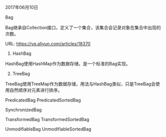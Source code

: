 2017年06月10日

Bag

Bag继承自Collection接口，定义了一个集合，该集合会记录对象在集合中出现的次数。

URL: https://yq.aliyun.com/articles/18370

1. HashBag

HashBag使用HashMap作为数据存储，是一个标准的Bag实现。

2. TreeBag

TreeBag使用TreeMap作为数据存储，用法与HashBag类似，只是TreeBag会使用自然顺序对元素进行排序。

PredicatedBag
PredicatedSortedBag

SynchronizedBag

TransformedBag
TransformedSortedBag

UnmodifiableBag
UnmodifiableSortedBag







































